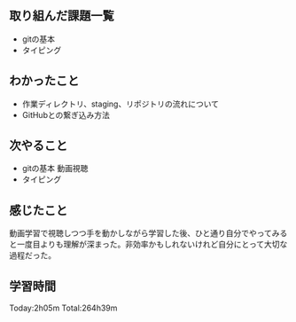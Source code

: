 ## 取り組んだ課題一覧
 - gitの基本
 - タイピング
## わかったこと
 - 作業ディレクトリ、staging、リポジトリの流れについて
 - GitHubとの繋ぎ込み方法
## 次やること
 - gitの基本 動画視聴
 - タイピング
## 感じたこと
動画学習で視聴しつつ手を動かしながら学習した後、ひと通り自分でやってみると一度目よりも理解が深まった。非効率かもしれないけれど自分にとって大切な過程だった。
## 学習時間
Today:2h05m  Total:264h39m